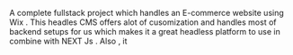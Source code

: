 A complete fullstack project which handles an E-commerce website using Wix .
This headles CMS offers alot of cusomization and handles most of backend setups for us which makes it a great headless platform to use in combine with NEXT Js .
Also , it 